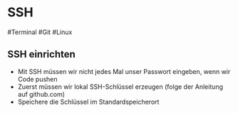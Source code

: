 # SSH

#Terminal #Git #Linux

## SSH einrichten
- Mit SSH müssen wir nicht jedes Mal unser Passwort eingeben, wenn wir Code pushen
- Zuerst müssen wir lokal SSH-Schlüssel erzeugen (folge der Anleitung auf github.com)
- Speichere die Schlüssel im Standardspeicherort
